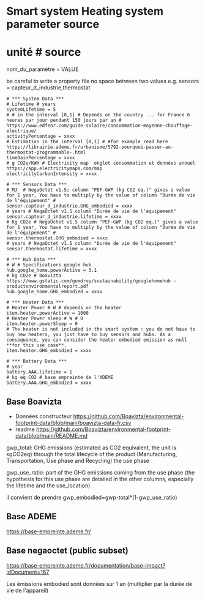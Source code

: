 # Smart system Heating system parameter source 

# unité # source 
nom_du_paramètre = VALUE 

be careful to write a property file 
no space between two values e.g. sensors = capteur_d_industrie,thermostat

```
# *** System Data ***
# Lifetime # years
systemLifetime = 5 
# # in the interval [0,1] # Depends on the country ... for France 6 heures par jour pendant 150 jours par an # https://www.edfenr.com/guide-solaire/consommation-moyenne-chauffage-electrique/ 
activityPercentage = xxxx
# Estimation in the interval [0,1] # #for example read here https://librairie.ademe.fr/urbanisme/5792-pourquoi-passer-au-thermostat-programmable-.html 
timeGainPercentage = xxxx  
# g CO2e/KWH # Electricity map  onglet consommation et données annuel https://app.electricitymaps.com/map
electricityCarbonIntensity = xxxx 

# *** Sensors Data ***
# MJ  # NegaOctet v1.5; column "PEF-GWP (kg CO2 eq.)" gives a value for 1 year, You have to multiply by the value of column "Durée de vie de l'équipement" # 
sensor.capteur_d_industrie.GHG_embodied = xxxx  
# years # NegaOctet v1.5 column "Durée de vie de l'équipement"
sensor.capteur_d_industrie.lifetime = xxxx 
# Kg CO2e # NegaOctet v1.5 column "PEF-GWP (kg CO2 eq.)" gives a value for 1 year, You have to multiply by the value of column "Durée de vie de l'équipement" # 
sensor.thermostat.GHG_embodied = xxxx
# years # NegaOctet v1.5 column "Durée de vie de l'équipement"
sensor.thermostat.lifetime = xxxx 

# *** Hub Data ***
# W # Specifications google hub 
hub.google_home.powerActive = 3.1 
# kg CO2e # Boavizta https://www.gstatic.com/gumdrop/sustainability/googlehomehub -productenvironmentalreport.pdf
hub.google_home.GHG_embodied = xxxx 

# *** Heater Data ***
# Heater Power # W # depends on the heater 
item.heater.powerActive = 1000
# Heater Power sleep # W # 0 
item.heater.powerSleep = 0
# The heater is not included in the smart system : you do not have to buy new heaters, you just have to buy sensors and hubs. As a consequence, you can consider the heater embodied emission as null **for this use case**.
item.heater.GHG_embodied = xxxx

# *** Battery Data ***
# year
battery.AAA.lifetime = 1 
# kg eq CO2 # base empreinte de l'ADEME
battery.AAA.GHG_embodied = xxxx
```

## Base Boavizta 
- Données constructeur  https://github.com/Boavizta/environmental-footprint-data/blob/main/boavizta-data-fr.csv
- readme https://github.com/Boavizta/environmental-footprint-data/blob/main/README.md

gwp_total: GHG emissions (estimated as CO2 equivalent, the unit is kgCO2eq) through the total lifecycle of the product (Manufacturing, Transportation, Use phase and Recycling)
the use phase

gwp_use_ratio: part of the GHG emissions coming from the use phase (the hypothesis for this use phase are detailed in the other columns, especially the lifetime and the use_location)

il convient de prendre
gwp_embodied=gwp-total*(1-gwp_use_ratio)

## Base ADEME 
https://base-empreinte.ademe.fr/

## Base negaoctet (public subset)
https://base-empreinte.ademe.fr/documentation/base-impact?idDocument=167

Les émissions embodied sont données sur 1 an (multiplier par la durée de vie de l'appareil)